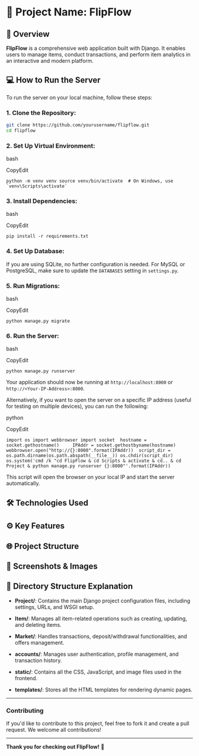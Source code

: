 # 🚀 **Project Name: FlipFlow**

## 📄 **Overview**
**FlipFlow** is a comprehensive web application built with Django. It enables users to manage items, conduct transactions, and perform item analytics in an interactive and modern platform.

## 💻 **How to Run the Server**

To run the server on your local machine, follow these steps:

### 1. Clone the Repository:
```bash
git clone https://github.com/yourusername/flipflow.git
cd flipflow
```

### 2. Set Up Virtual Environment:

bash

CopyEdit

`` python -m venv venv source venv/bin/activate  # On Windows, use `venv\Scripts\activate` ``

### 3. Install Dependencies:

bash

CopyEdit

`pip install -r requirements.txt`

### 4. Set Up Database:

If you are using SQLite, no further configuration is needed. For MySQL or PostgreSQL, make sure to update the `DATABASES` setting in `settings.py`.

### 5. Run Migrations:

bash

CopyEdit

`python manage.py migrate`

### 6. Run the Server:

bash

CopyEdit

`python manage.py runserver`

Your application should now be running at `http://localhost:8000` or `http://<Your-IP-Address>:8000`.

Alternatively, if you want to open the server on a specific IP address (useful for testing on multiple devices), you can run the following:

python

CopyEdit

`import os import webbrowser import socket  hostname = socket.gethostname()     IPAddr = socket.gethostbyname(hostname) webbrowser.open("http://{}:8000".format(IPAddr))  script_dir = os.path.dirname(os.path.abspath(__file__)) os.chdir(script_dir)  os.system('cmd /k "cd FlipFlow & cd Scripts & activate & cd.. & cd Project & python manage.py runserver {}:8000"'.format(IPAddr))`

This script will open the browser on your local IP and start the server automatically.

## 🛠️ **Technologies Used**

## ⚙️ **Key Features**

## 🌐 **Project Structure**


## 🎨 **Screenshots & Images**

## 📂 **Directory Structure Explanation**

- **Project/**: Contains the main Django project configuration files, including settings, URLs, and WSGI setup.
    
- **Item/**: Manages all item-related operations such as creating, updating, and deleting items.
    
- **Market/**: Handles transactions, deposit/withdrawal functionalities, and offers management.
    
- **accounts/**: Manages user authentication, profile management, and transaction history.
    
- **static/**: Contains all the CSS, JavaScript, and image files used in the frontend.
    
- **templates/**: Stores all the HTML templates for rendering dynamic pages.


---

### **Contributing**

If you'd like to contribute to this project, feel free to fork it and create a pull request. We welcome all contributions!

---

**Thank you for checking out FlipFlow!** 🚀